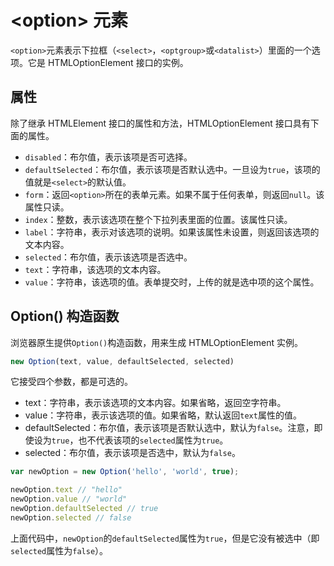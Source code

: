 # \<option\> 元素

`<option>`元素表示下拉框（`<select>`，`<optgroup>`或`<datalist>`）里面的一个选项。它是 HTMLOptionElement 接口的实例。

## 属性

除了继承 HTMLElement 接口的属性和方法，HTMLOptionElement 接口具有下面的属性。

- `disabled`：布尔值，表示该项是否可选择。
- `defaultSelected`：布尔值，表示该项是否默认选中。一旦设为`true`，该项的值就是`<select>`的默认值。
- `form`：返回`<option>`所在的表单元素。如果不属于任何表单，则返回`null`。该属性只读。
- `index`：整数，表示该选项在整个下拉列表里面的位置。该属性只读。
- `label`：字符串，表示对该选项的说明。如果该属性未设置，则返回该选项的文本内容。
- `selected`：布尔值，表示该选项是否选中。
- `text`：字符串，该选项的文本内容。
- `value`：字符串，该选项的值。表单提交时，上传的就是选中项的这个属性。

## Option() 构造函数

浏览器原生提供`Option()`构造函数，用来生成 HTMLOptionElement 实例。

```javascript
new Option(text, value, defaultSelected, selected)
```

它接受四个参数，都是可选的。

- text：字符串，表示该选项的文本内容。如果省略，返回空字符串。
- value：字符串，表示该选项的值。如果省略，默认返回`text`属性的值。
- defaultSelected：布尔值，表示该项是否默认选中，默认为`false`。注意，即使设为`true`，也不代表该项的`selected`属性为`true`。
- selected：布尔值，表示该项是否选中，默认为`false`。

```javascript
var newOption = new Option('hello', 'world', true);

newOption.text // "hello"
newOption.value // "world"
newOption.defaultSelected // true
newOption.selected // false
```

上面代码中，`newOption`的`defaultSelected`属性为`true`，但是它没有被选中（即`selected`属性为`false`）。
